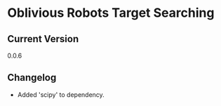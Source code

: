 # Oblivious Robots Target Searching

## Current Version

0.0.6

## Changelog

- Added 'scipy' to dependency.
